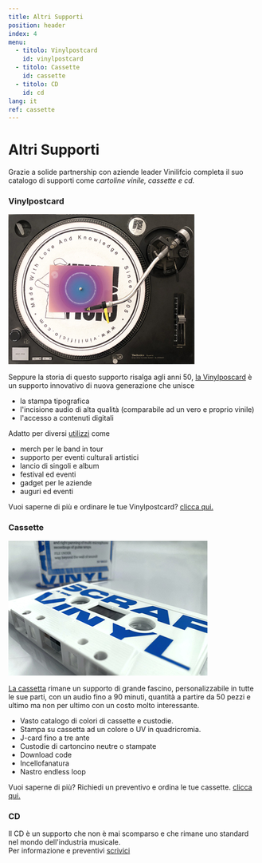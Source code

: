 ```yaml
---
title: Altri Supporti
position: header
index: 4
menu:
  - titolo: Vinylpostcard
    id: vinylpostcard
  - titolo: Cassette
    id: cassette
  - titolo: CD
    id: cd
lang: it
ref: cassette
---
```

# Altri Supporti
Grazie a solide partnership con aziende leader Vinilifcio completa il suo catalogo di supporti come _cartoline vinile, cassette e cd._ 

### Vinylpostcard

<a href="/vpc/">![vinylpostcard](/img/vpc_giradischi.jpg)</a>

Seppure la storia di questo supporto risalga agli anni 50, <a href="/vpc/">la Vinylposcard</a> è un supporto innovativo di nuova generazione che unisce 
- la stampa tipografica
- l'incisione audio di alta qualità (comparabile ad un vero e proprio vinile)
- l'accesso a contenuti digitali

Adatto per diversi <a href="/vpc/#utilizzi">utilizzi</a> come 
- merch per le band in tour
- supporto per eventi culturali artistici
- lancio di singoli e album
- festival ed eventi
- gadget per le aziende
- auguri ed eventi

Vuoi saperne di più e ordinare le tue Vinylpostcard? <a href="/vpc/">clicca qui.</a>

### Cassette

<a href="/cassette/">![cassetta](/img/cassette_scrapvinyl01.jpg)</a> 

<a href="/cassette/">La cassetta</a> rimane un supporto di grande fascino, personalizzabile in tutte le sue parti, con un audio fino a 90 minuti, quantità a partire da 50 pezzi e ultimo ma non per ultimo con un costo molto interessante.

- Vasto catalogo di colori di cassette e custodie.
- Stampa su cassetta ad un colore o UV in quadricromia.
- J-card fino a tre ante
- Custodie di cartoncino neutre o stampate
- Download code
- Incellofanatura
- Nastro endless loop

Vuoi saperne di più? Richiedi un preventivo e ordina le tue cassette. <a href="/cassette/">clicca qui.</a>


### CD

Il CD è un supporto che non è mai scomparso e che rimane uno standard nel mondo dell'industria musicale.\
Per informazione e preventivi <a href="mailto:info@vinilificio.com">scrivici</a>
